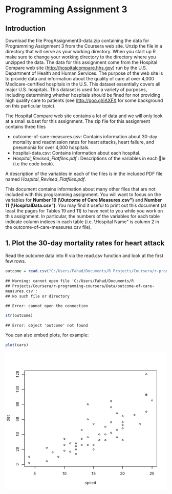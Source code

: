 Programming Assignment 3
===========================

## Introduction

Download the file ProgAssignment3-data.zip containing the data for Programming Assignment 3 from the Coursera web site. Unzip the file in a directory that will serve as your working directory. When you start up R make sure to change your working directory to the directory where you unzipped the data. The data for this assignment come from the Hospital Compare web site (http://hospitalcompare.hhs.gov) run by the U.S. Department of Health and Human Services. The purpose of the web site is to provide data and information about the quality of care at over 4,000 Medicare-certified hospitals in the U.S. This dataset essentially covers all major U.S. hospitals. This dataset is used for a variety of purposes, including determining whether hospitals should be fined for not providing high quality care to patients (see http://goo.gl/jAXFX for some background on this particular topic).

The Hospital Compare web site contains a lot of data and we will only look at a small subset for this assignment. The zip file for this assignment contains three files

- outcome-of-care-measures.csv: Contains information about 30-day mortality and readmission rates for heart attacks, heart failure, and pneumonia for over 4,000 hospitals.
- hospital-data.csv: Contains information about each hospital.
- *Hospital_Revised_Flatfiles.pdf* : Descriptions of the variables in each le (i.e the code book).

A description of the variables in each of the files is in the included PDF file named *Hospital_Revised_Flatfiles.pdf*.

This document contains information about many other files that are not included with this programming assignment. 
You will want to focus on the variables for **Number 19 (\Outcome of Care Measures.csv")** and **Number 11 (\HospitalData.csv")**. 
You may find it useful to print out this document (at least the pages for Tables 19 and 11) to have next to you while you work on this assignment. In particular, the numbers of the variables for each table indicate column indices in each table (i.e. \Hospital Name" is column 2 in the outcome-of-care-measures.csv file). 

## 1. Plot the 30-day mortality rates for heart attack

Read the outcome data into R via the read.csv function and look at the first few rows.


```r
outcome = read.csv("C:/Users/Fahad/Documents/R Projects/Coursera/r-programming-coursera/Data/outcome-of-care-measures.csv")
```

```
## Warning: cannot open file 'C:/Users/Fahad/Documents/R
## Projects/Coursera/r-programming-coursera/Data/outcome-of-care-measures.csv':
## No such file or directory
```

```
## Error: cannot open the connection
```

```r
str(outcome)
```

```
## Error: object 'outcome' not found
```


You can also embed plots, for example:


```r
plot(cars)
```

![plot of chunk unnamed-chunk-1](figure/unnamed-chunk-1.png) 


